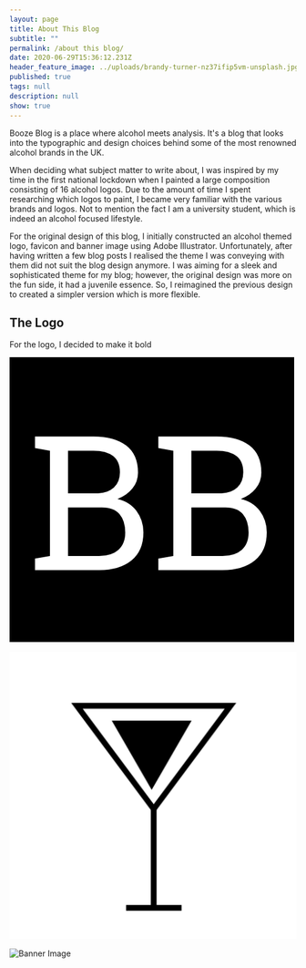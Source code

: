 ```yaml
---
layout: page
title: About This Blog
subtitle: ""
permalink: /about this blog/
date: 2020-06-29T15:36:12.231Z
header_feature_image: ../uploads/brandy-turner-nz37ifip5vm-unsplash.jpg
published: true
tags: null
description: null
show: true
---
```

Booze Blog is a place where alcohol meets analysis. It's a blog that looks into the typographic and design choices behind some of the most renowned alcohol brands in the UK. 

When deciding what subject matter to write about, I was inspired by my time in the first national lockdown when I painted a large composition consisting of 16 alcohol logos. Due to the amount of time I spent researching which logos to paint, I became very familiar with the various brands and logos. Not to mention the fact I am a university student, which is indeed an alcohol focused lifestyle.

For the original design of this blog, I initially constructed an alcohol themed logo, favicon and banner image using Adobe Illustrator. Unfortunately, after having written a few blog posts I realised the theme I was conveying with them did not suit the blog design anymore. I was aiming for a sleek and sophisticated theme for my blog; however, the original design was more on the fun side, it had a juvenile essence. So, I reimagined the previous design to created a simpler version which is more flexible.

## **The Logo**

For the logo, I decided to make it bold 

![Logo](../uploads/bb-3-.png)

![Favicon Logo](../uploads/android-chrome-512x512.png)

![Banner Image](../uploads/wine-banner-300x.png)